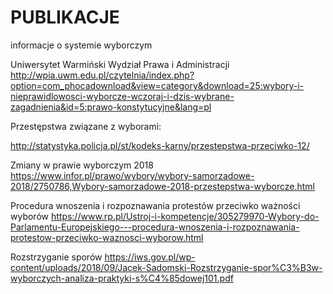 # PUBLIKACJE 
informacje o systemie wyborczym

Uniwersytet Warmiński
Wydział Prawa i Administracji
http://wpia.uwm.edu.pl/czytelnia/index.php?option=com_phocadownload&view=category&download=25:wybory-i-nieprawidlowosci-wyborcze-wczoraj-i-dzis-wybrane-zagadnienia&id=5:prawo-konstytucyjne&lang=pl


Przestępstwa związane z wyborami:

http://statystyka.policja.pl/st/kodeks-karny/przestepstwa-przeciwko-12/


Zmiany w prawie wyborczym 2018
https://www.infor.pl/prawo/wybory/wybory-samorzadowe-2018/2750786,Wybory-samorzadowe-2018-przestepstwa-wyborcze.html

Procedura wnoszenia i rozpoznawania protestów przeciwko ważności wyborów
https://www.rp.pl/Ustroj-i-kompetencje/305279970-Wybory-do-Parlamentu-Europejskiego---procedura-wnoszenia-i-rozpoznawania-protestow-przeciwko-waznosci-wyborow.html

Rozstrzyganie sporów
https://iws.gov.pl/wp-content/uploads/2018/09/Jacek-Sadomski-Rozstrzyganie-spor%C3%B3w-wyborczych-analiza-praktyki-s%C4%85dowej101.pdf


